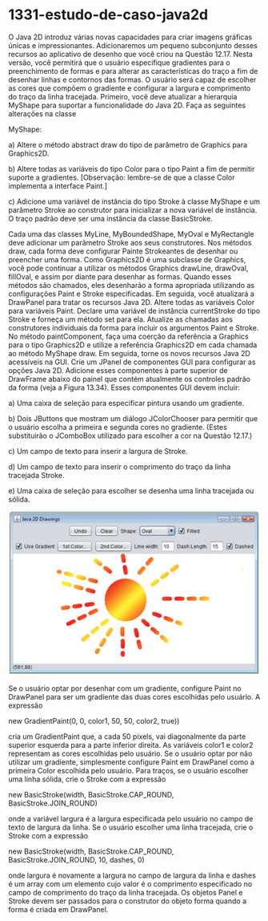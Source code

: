 # 1331-estudo-de-caso-java2d
O Java 2D introduz várias novas capacidades para criar imagens gráficas únicas e impressionantes. Adicionaremos um pequeno subconjunto desses recursos ao aplicativo de desenho que você criou na Questão 12.17. Nesta versão, você permitirá que o usuário especifique
gradientes para o preenchimento de formas e para alterar as características do traço a fim de desenhar linhas e contornos das formas. O
usuário será capaz de escolher as cores que compõem o gradiente e configurar a largura e comprimento do traço da linha tracejada.
Primeiro, você deve atualizar a hierarquia MyShape para suportar a funcionalidade do Java 2D. Faça as seguintes alterações na classe

MyShape:

a) Altere o método abstract draw do tipo de parâmetro de Graphics para Graphics2D.

b) Altere todas as variáveis do tipo Color para o tipo Paint a fim de permitir suporte a gradientes. [Observação: lembre-se de que a
classe Color implementa a interface Paint.]

c) Adicione uma variável de instância do tipo Stroke à classe MyShape e um parâmetro Stroke ao construtor para inicializar a nova
variável de instância. O traço padrão deve ser uma instância da classe BasicStroke.

Cada uma das classes MyLine, MyBoundedShape, MyOval e MyRectangle deve adicionar um parâmetro Stroke aos seus construtores. Nos métodos draw, cada forma deve configurar Painte Strokeantes de desenhar ou preencher uma forma. Como Graphics2D
é uma subclasse de Graphics, você pode continuar a utilizar os métodos Graphics drawLine, drawOval, fillOval, e assim por
diante para desenhar as formas. Quando esses métodos são chamados, eles desenharão a forma apropriada utilizando as configurações
Paint e Stroke especificadas.
Em seguida, você atualizará a DrawPanel para tratar os recursos Java 2D. Altere todas as variáveis Color para variáveis Paint. Declare uma variável de instância currentStroke do tipo Stroke e forneça um método set para ela. Atualize as chamadas aos construtores
individuais da forma para incluir os argumentos Paint e Stroke. No método paintComponent, faça uma coerção da referência a
Graphics para o tipo Graphics2D e utilize a referência Graphics2D em cada chamada ao método MyShape draw.
Em seguida, torne os novos recursos Java 2D acessíveis na GUI. Crie um JPanel de componentes GUI para configurar as opções Java
2D. Adicione esses componentes à parte superior de DrawFrame abaixo do painel que contém atualmente os controles padrão da forma
(veja a Figura 13.34). Esses componentes GUI devem incluir:

a) Uma caixa de seleção para especificar pintura usando um gradiente.

b) Dois JButtons que mostram um diálogo JColorChooser para permitir que o usuário escolha a primeira e segunda cores no gradiente. (Estes substituirão o JComboBox utilizado para escolher a cor na Questão 12.17.)

c) Um campo de texto para inserir a largura de Stroke.

d) Um campo de texto para inserir o comprimento do traço da linha tracejada Stroke.

e) Uma caixa de seleção para escolher se desenha uma linha tracejada ou sólida.

![exercicio](1.png)

Se o usuário optar por desenhar com um gradiente, configure Paint no DrawPanel para ser um gradiente das duas cores escolhidas
pelo usuário. A expressão

new GradientPaint(0, 0, color1, 50, 50, color2, true))

cria um GradientPaint que, a cada 50 pixels, vai diagonalmente da parte superior esquerda para a parte inferior direita. As variáveis
color1 e color2 representam as cores escolhidas pelo usuário. Se o usuário optar por não utilizar um gradiente, simplesmente configure
Paint em DrawPanel como a primeira Color escolhida pelo usuário.
Para traços, se o usuário escolher uma linha sólida, crie o Stroke com a expressão

new BasicStroke(width, BasicStroke.CAP_ROUND, BasicStroke.JOIN_ROUND)

onde a variável largura é a largura especificada pelo usuário no campo de texto de largura da linha. Se o usuário escolher uma linha tracejada, crie o Stroke com a expressão

new BasicStroke(width, BasicStroke.CAP_ROUND, BasicStroke.JOIN_ROUND, 10, dashes, 0)

onde largura é novamente a largura no campo de largura da linha e dashes é um array com um elemento cujo valor é o comprimento
especificado no campo de comprimento do traço da linha tracejada. Os objetos Panel e Stroke devem ser passados para o construtor do
objeto forma quando a forma é criada em DrawPanel.
